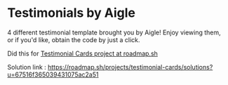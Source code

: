 # Testimonials by Aigle

4 different testimonial template brought you by Aigle! Enjoy viewing them, or if you'd like, obtain the code by just a click.

Did this for [Testimonial Cards project at roadmap.sh](https://roadmap.sh/projects/testimonial-cards) 

Solution link : https://roadmap.sh/projects/testimonial-cards/solutions?u=67516f365039431075ac2a51
